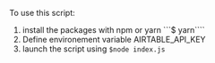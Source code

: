 To use this script:

1. install the packages with npm or yarn ```$ yarn````
2. Define environement variable AIRTABLE_API_KEY
3. launch the script using ```$node index.js```
